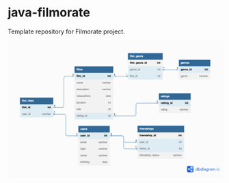 # java-filmorate
Template repository for Filmorate project.

![FilmorateDB](https://github.com/sarcazmatic/java-filmorate/blob/main/src/main/docs/FilmorateDB.png?raw=true)
